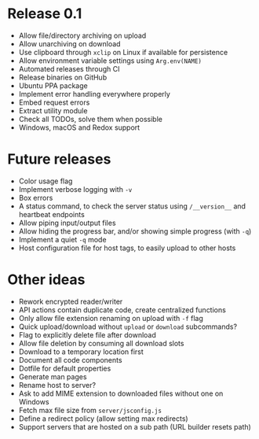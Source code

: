 # Release 0.1
- Allow file/directory archiving on upload
- Allow unarchiving on download 
- Use clipboard through `xclip` on Linux if available for persistence
- Allow environment variable settings using `Arg.env(NAME)`
- Automated releases through CI
- Release binaries on GitHub
- Ubuntu PPA package
- Implement error handling everywhere properly
- Embed request errors
- Extract utility module
- Check all TODOs, solve them when possible
- Windows, macOS and Redox support

# Future releases
- Color usage flag
- Implement verbose logging with `-v`
- Box errors
- A status command, to check the server status using `/__version__` and
  heartbeat endpoints
- Allow piping input/output files
- Allow hiding the progress bar, and/or showing simple progress (with `-q`)
- Implement a quiet `-q` mode
- Host configuration file for host tags, to easily upload to other hosts

# Other ideas
- Rework encrypted reader/writer
- API actions contain duplicate code, create centralized functions
- Only allow file extension renaming on upload with `-f` flag
- Quick upload/download without `upload` or `download` subcommands?
- Flag to explicitly delete file after download
- Allow file deletion by consuming all download slots
- Download to a temporary location first
- Document all code components
- Dotfile for default properties
- Generate man pages
- Rename host to server?
- Ask to add MIME extension to downloaded files without one on Windows
- Fetch max file size from `server/jsconfig.js`
- Define a redirect policy (allow setting max redirects)
- Support servers that are hosted on a sub path (URL builder resets path)
